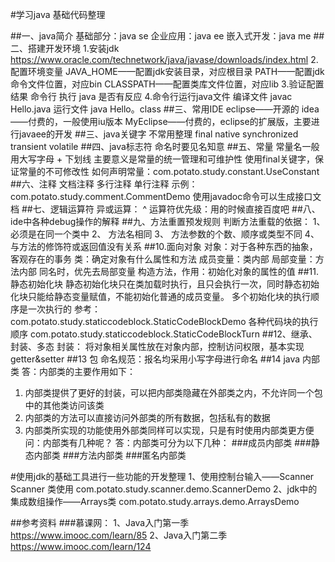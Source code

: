 #学习java 基础代码整理

##一、java简介
基础部分：java se
企业应用：java ee
嵌入式开发：java me
##二、搭建开发环境
1.安装jdk
https://www.oracle.com/technetwork/java/javase/downloads/index.html
2.配置环境变量
JAVA_HOME——配置jdk安装目录，对应根目录
PATH——配置jdk命令文件位置，对应bin
CLASSPATH——配置类库文件位置，对应lib
3.验证配置结果
命令行 执行 java 是否有反应
4.命令行运行java文件
编译文件 javac Hello.java
运行文件 java Hello。class
##三、常用IDE
eclipse——开源的
idea——付费的，一般使用iu版本
MyEclipse——付费的，eclipse的扩展版，主要进行javaee的开发
##三、java关键字 不常用整理
final
native
synchronized
transient
volatile
##四、java标志符
命名时要见名知意
##五、常量
常量名一般用大写字母 + 下划线
主要意义是常量的统一管理和可维护性
使用final关键字，保证常量的不可修改性
如何声明常量：com.potato.study.constant.UseConstant
##六、注释
文档注释
多行注释
单行注释
示例：com.potato.study.comment.CommentDemo
使用javadoc命令可以生成接口文档
##七、逻辑运算符 
异或运算： ^
运算符优先级：用的时候直接百度吧
##八、ide中各种debug操作的解释
##九、方法重置预发规则
判断方法重载的依据：
1、 必须是在同一个类中
2、 方法名相同
3、 方法参数的个数、顺序或类型不同
4、 与方法的修饰符或返回值没有关系
##10.面向对象
对象：对于各种东西的抽象，客观存在的事务
类：确定对象有什么属性和方法
成员变量：类内部
局部变量：方法内部
同名时，优先去局部变量
构造方法，作用：初始化对象的属性的值
##11.静态初始化块
静态初始化块只在类加载时执行，且只会执行一次，同时静态初始化块只能给静态变量赋值，不能初始化普通的成员变量。
多个初始化块的执行顺序是一次执行的
参考：
com.potato.study.staticcodeblock.StaticCodeBlockDemo
各种代码块的执行顺序
com.potato.study.staticcodeblock.StaticCodeBlockTurn
##12、继承、封装、多态
封装： 将对象相关属性放在对象内部，控制访问权限，基本实现getter&setter
##13 包
命名规范：报名均采用小写字母进行命名
##14 java 内部类
答：内部类的主要作用如下：
1. 内部类提供了更好的封装，可以把内部类隐藏在外部类之内，不允许同一个包中的其他类访问该类
2. 内部类的方法可以直接访问外部类的所有数据，包括私有的数据
3. 内部类所实现的功能使用外部类同样可以实现，只是有时使用内部类更方便
问：内部类有几种呢？
答：内部类可分为以下几种：
###成员内部类
###静态内部类
###方法内部类
###匿名内部类


#使用jdk的基础工具进行一些功能的开发整理
1、使用控制台输入——Scanner
Scanner 类使用
com.potato.study.scanner.demo.ScannerDemo
2、jdk中的集成数组操作——Arrays类
com.potato.study.arrays.demo.ArraysDemo


##参考资料
###慕课网：
1、Java入门第一季
https://www.imooc.com/learn/85
2、Java入门第二季
https://www.imooc.com/learn/124
